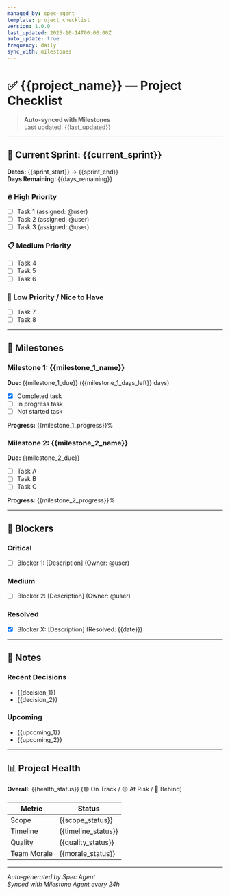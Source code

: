 ```yaml
---
managed_by: spec-agent
template: project_checklist
version: 1.0.0
last_updated: 2025-10-14T00:00:00Z
auto_update: true
frequency: daily
sync_with: milestones
---
```


# ✅ {{project_name}} — Project Checklist

> **Auto-synced with Milestones**  
> Last updated: {{last_updated}}

---

## 🎯 Current Sprint: {{current_sprint}}

**Dates:** {{sprint_start}} → {{sprint_end}}  
**Days Remaining:** {{days_remaining}}

### 🔥 High Priority

- [ ] Task 1 (assigned: @user)
- [ ] Task 2 (assigned: @user)
- [ ] Task 3 (assigned: @user)

### 📋 Medium Priority

- [ ] Task 4
- [ ] Task 5
- [ ] Task 6

### 🌱 Low Priority / Nice to Have

- [ ] Task 7
- [ ] Task 8

---

## 🏁 Milestones

### Milestone 1: {{milestone_1_name}}
**Due:** {{milestone_1_due}} ({{milestone_1_days_left}} days)

- [x] Completed task
- [ ] In progress task
- [ ] Not started task

**Progress:** {{milestone_1_progress}}%

### Milestone 2: {{milestone_2_name}}
**Due:** {{milestone_2_due}}

- [ ] Task A
- [ ] Task B
- [ ] Task C

**Progress:** {{milestone_2_progress}}%

---

## 🚧 Blockers

### Critical
- [ ] Blocker 1: [Description] (Owner: @user)

### Medium
- [ ] Blocker 2: [Description] (Owner: @user)

### Resolved
- [x] Blocker X: [Description] (Resolved: {{date}})

---

## 📝 Notes

### Recent Decisions
- {{decision_1}}
- {{decision_2}}

### Upcoming
- {{upcoming_1}}
- {{upcoming_2}}

---

## 📊 Project Health

**Overall:** {{health_status}} (🟢 On Track / 🟡 At Risk / 🔴 Behind)

| Metric | Status |
|--------|--------|
| Scope | {{scope_status}} |
| Timeline | {{timeline_status}} |
| Quality | {{quality_status}} |
| Team Morale | {{morale_status}} |

---

*Auto-generated by Spec Agent*  
*Synced with Milestone Agent every 24h*

